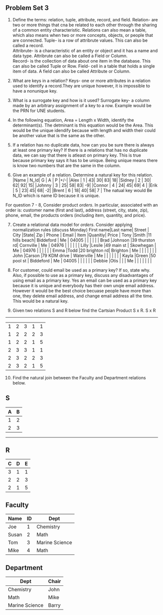 ## Problem Set 3 

1. Define the terms: relation, tuple, attribute, record, and field.
  Relation- are two or more things that cna be related to each other through the sharing of a common entity characteristic. Relations can also mean a table, which also means when two or more concepts, objects, or people that are connected. 
  Tuple- is a row of attribrute values. This can also be called a record.  
  Attribrute- is a characteristic of an entity or object and it has a name and data type. Attribrute can also be called a Field or Column.          
  Record- is the collection of data about one item in the database. This can also be called Tuple or Row.
  Field- cell in a table that holds a single item of data. A field can also be called Attribute or Column.
  
2. What are keys in a relation?
  Keys- one or more attributes in a relation used to identify a record.They are unique however, it is impossible to have a nonunique key.
  
3. What is a surrogate key and how is it used?
  Surrogate key- a column made by an arbitrary assignment of a key to a row. Example would be the PRN for UNE students.
  
4. In the following equation, Area = Length x Width, identify the determinant(s).
  The detminant is this equation would be the Area. This would be the unique idendify because with length and width their could be another value that is the same as the other. 
  
5. If a relation has no duplicate data, how can you be sure there is always at least one primary key?
  If there is a relations that has no duplicate data, we can say that there is atleast on primary key. This is true because primary key says it has to be unique. Being unique means there is know two numbers that are the same in the column.
  
6. Give an example of a relation.  Determine a natural key for this relation.
  |Name   | N_Id| G | A | P |+/-|
  |Alex   |  1  | 43| 30| 83| 18|
  |Sidney |  2  | 30| 62| 92| 15|
  |Johnny |  3  | 25| 58| 83| -9|
  |Connor |  4  | 24| 45| 69| 4 |
  |Erik   |  5  | 23| 45| 68| -2|
  |Brent  |  6  | 18| 40| 58| 7 |
  The natual key would Be N_ID which is name ID because it is unique.
   
  For question 7 - 8, Consider product *orders*.  In particular, associated with an order is: customer name (first and last), address (street, city, state, zip), phone, email, the products orders (including item, quantity, and price).  

7. Create a relational data model for *orders*.  Consider applying normalization rules (discuss Monday)
  First name|Last name|    Street    |    City    |State|    Zip   |   Phone   |   Email   |  Item   |Quanitiy| Price |
  Tony      |Smith    |11 hills beach| Biddeford  | Me  |  04005   |           |           |         |        |       |
  Brad      |Johnson  |39 thurston rd| Cornville  | Me  |  04976   |           |           |         |        |       |
  Lilly     |Lesile   |49 main st    | Skowhegan  | Me  |  04976   |           |           |         |        |       |
  Emma      |Todd     |20 brighton rd| Brighton   | Me  |          |           |           |         |        |       |
  John      |Carson   |79 KDM drive  | Waterville | Me  |          |           |           |         |        |       |
  Kayla     |Green    |50 pool st    | Biddeford  | Me  |  04005   |           |           |         |        |       |
  Debbie    |Otis     |              |            | Me  |          |           |           |         |        |       |
            
8. For customer, could email be used as a primary key?  If so, state why.  Also, if possible to use as a primary key, discuss any disadvantages of using email as a primary key.
  Yes an email can be used as a primary key because it is unique and everybody has their own unqie email address. However it would be the best choice becuase people have more than one, they delete email address, and change email address all the time. This would be a natural key.

9. Given two relations S and R below find the Cartsian Product S x R. 
  S x R
---------------------
|   |   |   |   |   |
|---|---|---|---|---|
| 1 | 2 | 3 | 1 | 1 |
| 1 | 2 | 2 | 2 | 3 |
| 1 | 2 | 2 | 1 | 5 |
| 2 | 3 | 3 | 1 | 1 |
| 2 | 3 | 2 | 2 | 3 |
| 2 | 3 | 2 | 1 | 5 |

10. Find the natural join between the Faculty and Department relations below.

S
--------------
| A | B |
|---|---|
| 1 | 2 |
| 2 | 3 |
---------

R
------------
| C | D | E |
|---|---|---|
| 3 | 1 | 1 |
| 2 | 2 | 3 |
| 2 | 1 | 5 |



Faculty
--------------
| Name | ID | Dept |
|-------|----|----------------|
| Joe | 1 | Chemistry |
| Susan | 2 | Math |
| Tom | 3 | Marine Science |
| Mike | 4 | Math |


Department
------------
| Dept | Chair  |
|---|---|
| Chemistry | John |
| Math | Mike |
| Marine Science | Barry |
